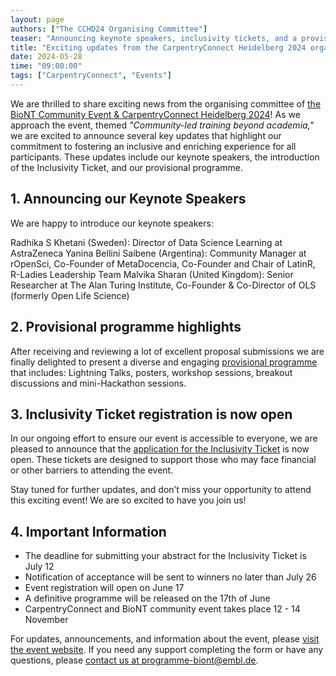 ```yaml
---
layout: page
authors: ["The CCHD24 Organising Committee"]
teaser: "Announcing keynote speakers, inclusivity tickets, and a provisional programme."
title: "Exciting updates from the CarpentryConnect Heidelberg 2024 organising committee"
date: 2024-05-28
time: "09:00:00"
tags: ["CarpentryConnect", "Events"]
---
```


We are thrilled to share exciting news from the organising committee of [the BioNT Community Event & CarpentryConnect Heidelberg 2024](https://biont-training.eu/event-details/CarpentryConnect2024)! 
As we approach the event, themed _"Community-led training beyond academia,"_ we are excited to announce several key updates that highlight our commitment to fostering an inclusive and enriching experience for all participants. 
These updates include our keynote speakers, the introduction of the Inclusivity Ticket, and our provisional programme.

## 1. Announcing our Keynote Speakers

We are happy to introduce our keynote speakers:

Radhika S Khetani (Sweden): Director of Data Science Learning at AstraZeneca
Yanina Bellini Saibene (Argentina): Community Manager at rOpenSci, Co-Founder of MetaDocencia, Co-Founder and Chair of LatinR, R-Ladies Leadership Team
Malvika Sharan (United Kingdom): Senior Researcher at The Alan Turing Institute, Co-Founder & Co-Director of OLS (formerly Open Life Science)

## 2. Provisional programme highlights

After receiving and reviewing a lot of excellent proposal submissions we are finally delighted to present a diverse and engaging [provisional programme](https://biont-training.eu/event-details/conference-programme) that includes: Lightning Talks, posters, workshop sessions, breakout discussions and mini-Hackathon sessions.

## 3. Inclusivity Ticket registration is now open

In our ongoing effort to ensure our event is accessible to everyone, we are pleased to announce that the [application for the Inclusivity Ticket](https://survey.bio-it.embl.de/195458) is now open. These tickets are designed to support those who may face financial or other barriers to attending the event.

Stay tuned for further updates, and don’t miss your opportunity to attend this exciting event!
We are so excited to have you join us!

## 4. Important Information

* The deadline for submitting your abstract for the Inclusivity Ticket is July 12
* Notification of acceptance will be sent to winners no later than July 26
* Event registration will open on June 17
* A definitive programme will be released on the 17th of June
* CarpentryConnect and BioNT community event takes place 12 - 14 November

For updates, announcements, and information about the event, please [visit the event website](https://biont-training.eu/event-details/CarpentryConnect2024).
If you need any support completing the form or have any questions, please [contact us at programme-biont@embl.de](mailto:programme-biont@embl.de).
